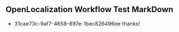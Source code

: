 ## OpenLocalization Workflow Test MarkDown
* 31cae73c-9af7-4658-897e-1bec826496ee thanks!

<!--HONumber=Sep16_HO1-->


